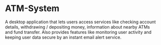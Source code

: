 # ATM-System

A desktop application that lets users access services like checking
account details, withdrawing / depositing money, information
about nearby ATMs and fund transfer. Also provides features like
monitoring user activity and keeping user data secure by an
instant email alert service.
